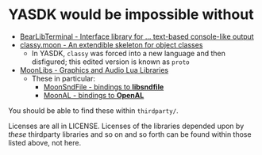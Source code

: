 # YASDK would be impossible without
- [BearLibTerminal - Interface library for ... text-based console-like output](https://github.com/cfyzium/bearlibterminal)
- [classy.moon - An extendible skeleton for object classes](https://github.com/johnae/classy)
  - In YASDK, `classy` was forced into a new language and then disfigured; this edited version is known as `proto`
- [MoonLibs - Graphics and Audio Lua Libraries](https://github.com/stetre/moonlibs)
  - These in particular:
    - [MoonSndFile - bindings to **libsndfile**](https://github.com/stetre/moonsndfile)
    - [MoonAL - bindings to **OpenAL**](https://github.com/stetre/moonal)

You should be able to find these within `thirdparty/`.

Licenses are all in LICENSE. Licenses of the libraries depended upon by *these* thirdparty libraries and so on and so forth can be found within those listed above, not here.
